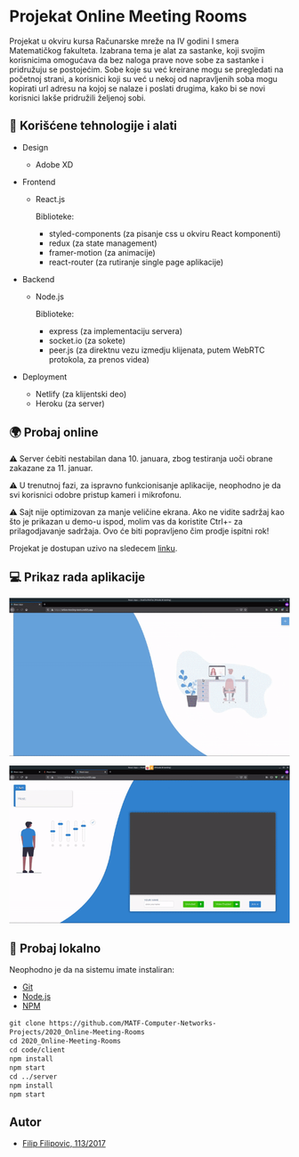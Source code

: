 # Projekat Online Meeting Rooms

Projekat u okviru kursa Računarske mreže na IV godini I smera Matematičkog fakulteta. Izabrana tema je alat za sastanke, koji svojim korisnicima omogućava da bez  naloga prave nove sobe za sastanke i pridružuju se postojećim. Sobe koje su već kreirane mogu se pregledati na početnoj strani, a korisnici koji su već u nekoj od napravljenih soba mogu kopirati url adresu na kojoj se nalaze i poslati drugima, kako bi se novi korisnici lakše pridružili željenoj sobi.

## :electric_plug: Korišćene tehnologije i alati

- Design
  - Adobe XD

- Frontend
  - React.js

    Biblioteke:
      - styled-components (za pisanje css u okviru React komponenti)
      - redux (za state management)
      - framer-motion (za animacije)
      - react-router (za rutiranje single page aplikacije)
    
- Backend
  - Node.js

    Biblioteke:
      - express (za implementaciju servera)
      - socket.io (za sokete)
      - peer.js (za direktnu vezu izmedju klijenata, putem WebRTC protokola, za prenos videa)
  
- Deployment
  - Netlify (za klijentski deo)
  - Heroku (za server)
  

## :earth_africa: Probaj online

:warning: Server ćebiti nestabilan dana 10. januara, zbog testiranja uoči obrane zakazane za 11. januar.

:warning: U trenutnoj fazi, za ispravno funkcionisanje aplikacije, neophodno je da svi korisnici odobre pristup kameri i mikrofonu.

:warning: Sajt nije optimizovan za manje veličine ekrana. Ako ne vidite sadržaj kao što je prikazan u demo-u ispod, molim vas da koristite Ctrl+- za prilagodjavanje sadržaja. Ovo će biti popravljeno čim prodje ispitni rok!

Projekat je dostupan uzivo na sledecem [linku](https://online-meeting-rooms.netlify.app/).

## :computer: Prikaz rada aplikacije

![Prikaz rada aplikacije 1](./prikaz_rada_aplikacije1.gif)

![Prikaz rada aplikacije 2](./prikaz_rada_aplikacije2.gif)

## 🔨 Probaj lokalno

Neophodno je da na sistemu imate instaliran:

- [Git](#)
- [Node.js](https://nodejs.org/en/)
- [NPM](https://www.npmjs.com/)


```shell
git clone https://github.com/MATF-Computer-Networks-Projects/2020_Online-Meeting-Rooms
cd 2020_Online-Meeting-Rooms
cd code/client
npm install
npm start
cd ../server
npm install
npm start
```

## Autor
- [Filip Filipovic, 113/2017](http://alas.matf.bg.ac.rs/~mi17113/)

